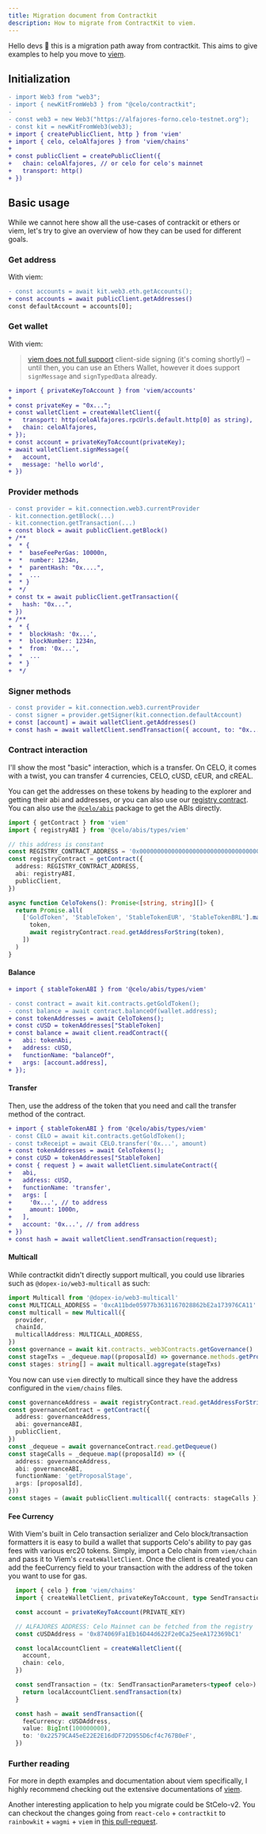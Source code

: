 ```yaml
---
title: Migration document from Contractkit
description: How to migrate from ContractKit to viem.
---
```



Hello devs 🌱 this is a migration path away from contractkit. This aims to give examples to help you move to [viem](https://viem.sh/).

## Initialization

```diff
- import Web3 from "web3";
- import { newKitFromWeb3 } from "@celo/contractkit";
-
- const web3 = new Web3("https://alfajores-forno.celo-testnet.org");
- const kit = newKitFromWeb3(web3);
+ import { createPublicClient, http } from 'viem'
+ import { celo, celoAlfajores } from 'viem/chains'
+
+ const publicClient = createPublicClient({
+   chain: celoAlfajores, // or celo for celo's mainnet
+   transport: http()
+ })
```

## Basic usage

While we cannot here show all the use-cases of contrackit or ethers or viem, let's try to give an overview of how they can be used for different goals.

### Get address

With viem:

```diff
- const accounts = await kit.web3.eth.getAccounts();
+ const accounts = await publicClient.getAddresses()
const defaultAccount = accounts[0];
```

### Get wallet

With viem:

> [viem does not full support](<[source](https://viem.sh/docs/ethers-migration.html#viem-11)>) client-side signing (it's coming shortly!) – until then, you can use an Ethers Wallet, however it does support `signMessage` and `signTypedData` already.

```diff
+ import { privateKeyToAccount } from 'viem/accounts'
+
+ const privateKey = "0x...";
+ const walletClient = createWalletClient({
+   transport: http(celoAlfajores.rpcUrls.default.http[0] as string),
+   chain: celoAlfajores,
+ });
+ const account = privateKeyToAccount(privateKey);
+ await walletClient.signMessage({
+   account,
+   message: 'hello world',
+ })
```

### Provider methods

```diff
- const provider = kit.connection.web3.currentProvider
- kit.connection.getBlock(...)
- kit.connection.getTransaction(...)
+ const block = await publicClient.getBlock()
+ /**
+  * {
+  *  baseFeePerGas: 10000n,
+  *  number: 1234n,
+  *  parentHash: "0x....",
+  *  ...
+  * }
+  */
+ const tx = await publicClient.getTransaction({
+   hash: "0x...",
+ })
+ /**
+  * {
+  *  blockHash: '0x...',
+  *  blockNumber: 1234n,
+  *  from: '0x...',
+  *  ...
+  * }
+  */
```

### Signer methods

```diff
- const provider = kit.connection.web3.currentProvider
- const signer = provider.getSigner(kit.connection.defaultAccount)
+ const [account] = await walletClient.getAddresses()
+ const hash = await walletClient.sendTransaction({ account, to: "0x...", value: 1000n })
```

### Contract interaction

I'll show the most "basic" interaction, which is a transfer. On CELO, it comes with a twist, you can transfer 4 currencies, CELO, cUSD, cEUR, and cREAL.

You can get the addresses on these tokens by heading to the explorer and getting their abi and addresses, or you can also use our [registry contract](https://docs.celo.org/developer/contractkit/contracts-wrappers-registry). You can also use the [`@celo/abis`](https://www.npmjs.com/package/@celo/abis) package to get the ABIs directly.

```ts
import { getContract } from 'viem'
import { registryABI } from '@celo/abis/types/viem'

// this address is constant
const REGISTRY_CONTRACT_ADDRESS = '0x000000000000000000000000000000000000ce10'
const registryContract = getContract({
  address: REGISTRY_CONTRACT_ADDRESS,
  abi: registryABI,
  publicClient,
})

async function CeloTokens(): Promise<[string, string][]> {
  return Promise.all(
    ['GoldToken', 'StableToken', 'StableTokenEUR', 'StableTokenBRL'].map(async (token) => [
      token,
      await registryContract.read.getAddressForString(token),
    ])
  )
}
```

#### Balance

```diff
+ import { stableTokenABI } from '@celo/abis/types/viem'

- const contract = await kit.contracts.getGoldToken();
- const balance = await contract.balanceOf(wallet.address);
+ const tokenAddresses = await CeloTokens();
+ const cUSD = tokenAddresses["StableToken]
+ const balance = await client.readContract({
+   abi: tokenAbi,
+   address: cUSD,
+   functionName: "balanceOf",
+   args: [account.address],
+ });
```

#### Transfer

Then, use the address of the token that you need and call the transfer method of the contract.

```diff
+ import { stableTokenABI } from '@celo/abis/types/viem'
- const CELO = await kit.contracts.getGoldToken();
- const txReceipt = await CELO.transfer('0x...', amount)
+ const tokenAddresses = await CeloTokens();
+ const cUSD = tokenAddresses["StableToken]
+ const { request } = await walletClient.simulateContract({
+   abi,
+   address: cUSD,
+   functionName: 'transfer',
+   args: [
+     '0x...', // to address
+     amount: 1000n,
+   ],
+   account: '0x...', // from address
+ })
+ const hash = await walletClient.sendTransaction(request);
```

#### Multicall

While contractkit didn't directly support multicall, you could use libraries such as `@dopex-io/web3-multicall` as such:

```ts
import Multicall from '@dopex-io/web3-multicall'
const MULTICALL_ADDRESS = '0xcA11bde05977b3631167028862bE2a173976CA11' // same on mainnet and alfajores
const multicall = new Multicall({
  provider,
  chainId,
  multicallAddress: MULTICALL_ADDRESS,
})
const governance = await kit.contracts._web3Contracts.getGovernance()
const stageTxs = _dequeue.map((proposalId) => governance.methods.getProposalStage(proposalId))
const stages: string[] = await multicall.aggregate(stageTxs)
```

You now can use `viem` directly to multicall since they have the address configured in the `viem/chains` files.

```ts
const governanceAddress = await registryContract.read.getAddressForString(['Governance'])
const governanceContract = getContract({
  address: governanceAddress,
  abi: governanceABI,
  publicClient,
})
const _dequeue = await governanceContract.read.getDequeue()
const stageCalls = _dequeue.map((proposalId) => ({
  address: governanceAddress,
  abi: governanceABI,
  functionName: 'getProposalStage',
  args: [proposalId],
}))
const stages = (await publicClient.multicall({ contracts: stageCalls })).map((x) => x.result)
```

#### Fee Currency

With Viem's built in Celo transaction serializer and Celo block/transaction formatters it is easy to build a wallet that supports Celo's ability to pay gas fees with various erc20 tokens. Simply, import a Celo chain from `viem/chain` and pass it to Viem's `createWalletClient`. Once the client is created you can add the feeCurrency field to your transaction with the address of the token you want to use for gas.

```ts
  import { celo } from 'viem/chains'
  import { createWalletClient, privateKeyToAccount, type SendTransactionParameters, http } from 'viem'

  const account = privateKeyToAccount(PRIVATE_KEY)

  // ALFAJORES ADDRESS: Celo Mainnet can be fetched from the registry
  const cUSDAddress = '0x874069Fa1Eb16D44d622F2e0Ca25eeA172369bC1'

  const localAccountClient = createWalletClient({
    account,
    chain: celo,
  })

  const sendTransaction = (tx: SendTransactionParameters<typeof celo>) => {
    return localAccountClient.sendTransaction(tx)
  }

  const hash = await sendTransaction({
    feeCurrency: cUSDAddress,
    value: BigInt(100000000),
    to: '0x22579CA45eE22E2E16dDF72D955D6cf4c767B0eF',
  })
```

### Further reading

For more in depth examples and documentation about viem specifically, I highly recommend checking out the extensive documentations of [viem](https://viem.sh/).

Another interesting application to help you migrate could be StCelo-v2.
You can checkout the changes going from `react-celo` + `contractkit` to `rainbowkit` + `wagmi` + `viem` in [this pull-request](https://github.com/celo-org/staked-celo-web-app/pull/129).
